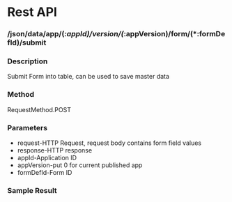 # Rest API #


### /json/data/app/(*:appId)/version/(*:appVersion)/form/(*:formDefId)/submit
	
### Description ###

Submit Form into table, can be used to save master data

### Method ###

RequestMethod.POST

### Parameters ###

- request-HTTP Request, request body contains form field values
- response-HTTP response
- appId-Application ID
- appVersion-put 0 for current published app
- formDefId-Form ID

### Sample Result ###
	
	
